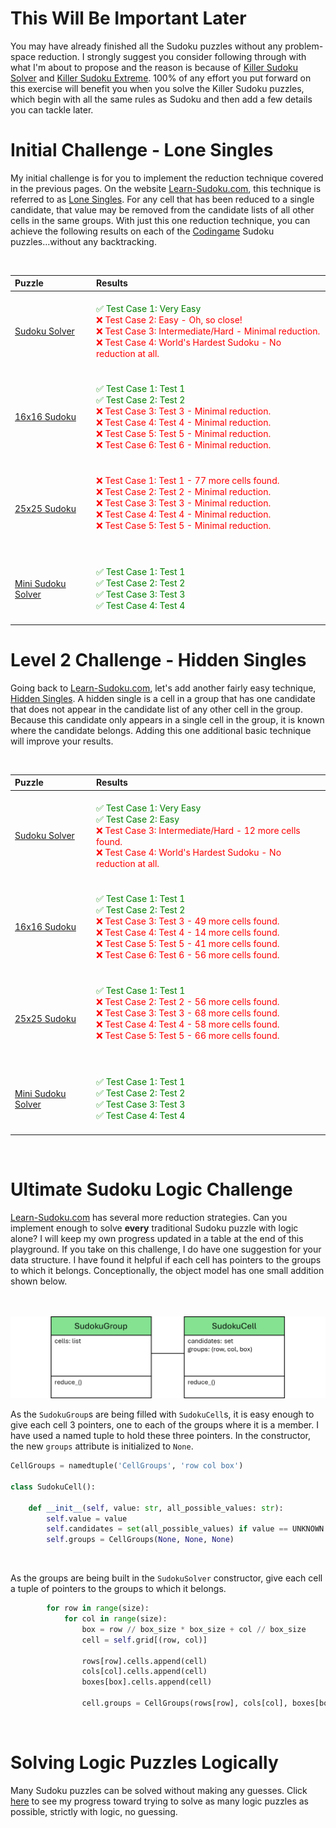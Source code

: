 # This Will Be Important Later

You may have already finished all the Sudoku puzzles without any problem-space reduction. I strongly suggest you consider following through with what I'm about to propose and the reason is because of [Killer Sudoku Solver](https://www.codingame.com/training/medium/killer-sudoku-solver) and [Killer Sudoku Extreme](https://www.codingame.com/training/hard/killer-sudoku-extreme-challenge). 100% of any effort you put forward on this exercise will benefit you when you solve the Killer Sudoku puzzles, which begin with all the same rules as Sudoku and then add a few details you can tackle later.

# Initial Challenge - Lone Singles

My initial challenge is for you to implement the reduction technique covered in the previous pages. On the website [Learn-Sudoku.com](https://learn-sudoku.com), this technique is referred to as [Lone Singles](https://learn-sudoku.com/lone-singles.html). For any cell that has been reduced to a single candidate, that value may be removed from the candidate lists of all other cells in the same groups. With just this one reduction technique, you can achieve the following results on each of the [Codingame](https://www.codingame.com/) Sudoku puzzles...without any backtracking.

<BR>

| Puzzle | Results                                |
|:--|:------------------------------------------------------------------|
|[Sudoku Solver](https://www.codingame.com/training/medium/sudoku-solver)|<BR><span style="color:green">✅ Test Case 1: Very Easy</span><BR><span style="color:red">❌ Test Case 2: Easy - Oh, so close!<BR>❌ Test Case 3: Intermediate/Hard - Minimal reduction.<BR>❌ Test Case 4: World's Hardest Sudoku - No reduction at all.<BR><BR></span>|
|[16x16 Sudoku](https://www.codingame.com/training/medium/16x16-sudoku)|<BR><span style="color:green">✅ Test Case 1: Test 1<BR>✅ Test Case 2: Test 2</span><BR><span style="color:red">❌ Test Case 3: Test 3 - Minimal reduction.<BR>❌ Test Case 4: Test 4 - Minimal reduction.<BR>❌ Test Case 5: Test 5 - Minimal reduction.<BR>❌ Test Case 6: Test 6 - Minimal reduction.<BR><BR></span>|
|[25x25 Sudoku](https://www.codingame.com/training/expert/25x25-sudoku)|<BR><span style="color:red">❌ Test Case 1: Test 1 - 77 more cells found.<BR>❌ Test Case 2: Test 2 - Minimal reduction.<BR>❌ Test Case 3: Test 3 - Minimal reduction.<BR>❌ Test Case 4: Test 4 - Minimal reduction.<BR>❌ Test Case 5: Test 5 - Minimal reduction.<BR><BR><BR></span>|
|[Mini Sudoku Solver](https://www.codingame.com/training/hard/mini-sudoku-solver)|<BR><span style="color:green">✅ Test Case 1: Test 1<BR>✅ Test Case 2: Test 2<BR>✅ Test Case 3: Test 3<BR>✅ Test Case 4: Test 4<BR><BR></span>|


# Level 2 Challenge - Hidden Singles

Going back to [Learn-Sudoku.com](https://learn-sudoku.com), let's add another fairly easy technique, [Hidden Singles](https://learn-sudoku.com/hidden-singles.html). A hidden single is a cell in a group that has one candidate that does not appear in the candidate list of any other cell in the group. Because this candidate only appears in a single cell in the group, it is known where the candidate belongs. Adding this one additional basic technique will improve your results.

<BR>

| Puzzle | Results                                |
|:--|:------------------------------------------------------------------|
|[Sudoku Solver](https://www.codingame.com/training/medium/sudoku-solver)|<BR><span style="color:green">✅ Test Case 1: Very Easy<BR>✅ Test Case 2: Easy<BR></span><span style="color:red">❌ Test Case 3: Intermediate/Hard - 12 more cells found.<BR>❌ Test Case 4: World's Hardest Sudoku - No reduction at all.<BR><BR></span>|
|[16x16 Sudoku](https://www.codingame.com/training/medium/16x16-sudoku)|<BR><span style="color:green">✅ Test Case 1: Test 1<BR>✅ Test Case 2: Test 2</span><BR><span style="color:red">❌ Test Case 3: Test 3 - 49 more cells found.<BR>❌ Test Case 4: Test 4 - 14 more cells found.<BR>❌ Test Case 5: Test 5 - 41 more cells found.<BR>❌ Test Case 6: Test 6 - 56 more cells found.<BR><BR></span>|
|[25x25 Sudoku](https://www.codingame.com/training/expert/25x25-sudoku)|<BR><span style="color:green">✅ Test Case 1: Test 1</span><BR><span style="color:red">❌ Test Case 2: Test 2 - 56 more cells found.<BR>❌ Test Case 3: Test 3 - 68 more cells found.<BR>❌ Test Case 4: Test 4 - 58 more cells found.<BR>❌ Test Case 5: Test 5 - 66 more cells found.<BR><BR><BR></span>|
|[Mini Sudoku Solver](https://www.codingame.com/training/hard/mini-sudoku-solver)|<BR><span style="color:green">✅ Test Case 1: Test 1<BR>✅ Test Case 2: Test 2<BR>✅ Test Case 3: Test 3<BR>✅ Test Case 4: Test 4<BR><BR></span>|

<BR>

# Ultimate Sudoku Logic Challenge

[Learn-Sudoku.com](https://learn-sudoku.com) has several more reduction strategies. Can you implement enough to solve __every__ traditional Sudoku puzzle with logic alone? I will keep my own progress updated in a table at the end of this playground. If you take on this challenge, I do have one suggestion for your data structure. I have found it helpful if each cell has pointers to the groups to which it belongs. Conceptionally, the object model has one small addition shown below.

<BR><BR>
![Sudoku Data Structure](SudokuDataStructure2.png)
<BR>

As the `SudokuGroup`s are being filled with `SudokuCell`s, it is easy enough to give each cell 3 pointers, one to each of the groups where it is a member. I have used a named tuple to hold these three pointers. In the constructor, the new `groups` attribute is initialized to `None`.

```python
CellGroups = namedtuple('CellGroups', 'row col box')

class SudokuCell():

    def __init__(self, value: str, all_possible_values: str):
        self.value = value
        self.candidates = set(all_possible_values) if value == UNKNOWN else {value}
        self.groups = CellGroups(None, None, None)
```

<BR>

As the groups are being built in the `SudokuSolver` constructor, give each cell a tuple of pointers to the groups to which it belongs.

```python
        for row in range(size):
            for col in range(size):
                box = row // box_size * box_size + col // box_size
                cell = self.grid[(row, col)]

                rows[row].cells.append(cell)
                cols[col].cells.append(cell)
                boxes[box].cells.append(cell)

                cell.groups = CellGroups(rows[row], cols[col], boxes[box])
```

<BR>

# Solving Logic Puzzles Logically

Many Sudoku puzzles can be solved without making any guesses. Click [here](solving-with-logic-only) to see my progress toward trying to solve as many logic puzzles as possible, strictly with logic, no guessing.
